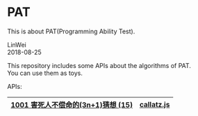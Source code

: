 # PAT
This is about PAT(Programming Ability Test).

LinWei  
2018-08-25  
  
This repository includes some APIs about the algorithms of PAT.  
You can use them as toys.  
  
APIs:  
  
|[1001 害死人不偿命的(3n+1)猜想 (15)](https://pintia.cn/problem-sets/994805260223102976/problems/994805325918486528)|[callatz.js](https://github.com/asilinwei/PAT/blob/master/src/callatz.js)
|-----------|----------|